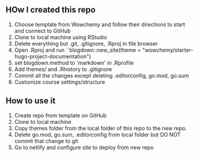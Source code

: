 ## HOw I created this repo

1. Choose template from Wowchemy and follow their directions to start and connect to GitHub
2. Clone to local machine using RStudio
3. Delete everything but .git, .gitignore, .Rproj in file browser
4. Open .Rproj and run ``blogdown::new_site(theme = "wowchemy/starter-hugo-project-documentation")
5. set blogdown.method to 'markdown' in .Rprofile
6. Add themes/ and .Rhistory to .gitignore
7. Commit all the changes except deleting .editorconfig, go.mod, go.sum
8. Customize course settings/structure

## How to use it
1. Create repo from template on GitHub
2. Clone to local machine
3. Copy themes folder from the local folder of this repo to the new repo.
4. Delete go.mod, go.sum, .editorconfig from local folder but DO NOT commit that change to git
5. Go to netlify and configure site to deploy from new repo